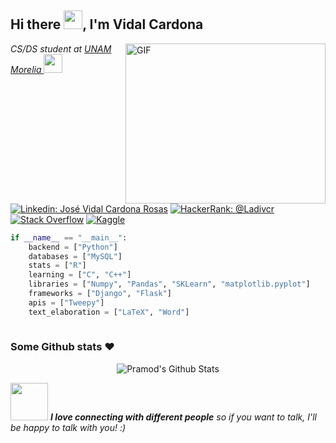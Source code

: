 

<!--
**Ladivcr/Ladivcr** is a ✨ _special_ ✨ repository because its `README.md` (this file) appears on your GitHub profile.
-->
<h2>Hi there <img src="https://raw.githubusercontent.com/iampavangandhi/iampavangandhi/master/gifs/Hi.gif" width="30px">, I'm Vidal Cardona </h2>         

<img width="320" height="256" align="right" alt="GIF" src="https://media.giphy.com/media/13HgwGsXF0aiGY/giphy.gif" />

<p><em>CS/DS student at <a href="http://www.enesmorelia.unam.mx/">UNAM Morelia </a><img src="https://media.giphy.com/media/WUlplcMpOCEmTGBtBW/giphy.gif" width="30"> 
</em></p>

<!--[![Twitter: Ladivcr](https://img.shields.io/twitter/follow/Ladivcr?style=social)](https://twitter.com/Ladivcr)-->
[![Linkedin: José Vidal Cardona Rosas](https://img.shields.io/badge/-Vidal-blue?style=flat-square&logo=Linkedin&logoColor=white&link=https://www.linkedin.com/in/Vidal-p-singh/)](https://www.linkedin.com/in/jos%C3%A9-vidal-cardona-rosas-006010179/)
[![HackerRank: @Ladivcr](https://img.shields.io/badge/HackerRank-follow-biggreen)](https://www.hackerrank.com/Ladivcr)
[![Stack Overflow](https://img.shields.io/badge/-Stack%20Overflow-222222?style=flat-square&logo=stack-overflow&logoColor=white&link=https://stackoverflow.com/users/8662444/ladiv?tab=profile)](https://stackoverflow.com/users/8662444/ladiv?tab=profile)
[![Kaggle](https://img.shields.io/badge/kaggle-blue)](https://www.kaggle.com/ladivcr)


```python
if __name__ == "__main__":
    backend = ["Python"]
    databases = ["MySQL"]
    stats = ["R"]
    learning = ["C", "C++"]
    libraries = ["Numpy", "Pandas", "SKLearn", "matplotlib.pyplot"]
    frameworks = ["Django", "Flask"]
    apis = ["Tweepy"]
    text_elaboration = ["LaTeX", "Word"]
     
```

### Some Github stats ❤️

<p align="center">
<img align="center" src="https://github-readme-stats.vercel.app/api?username=ladivcr&&show_icons=true&theme=radical" alt="Pramod's Github Stats">
</p> 



<img src="https://media.giphy.com/media/LnQjpWaON8nhr21vNW/giphy.gif" width="60"> <em><b>I love connecting with different people</b> so if you want to talk,
    I'll be happy to talk with you!</b> :)</em>
